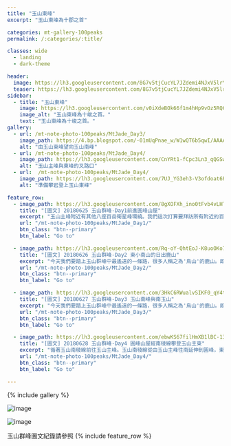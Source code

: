```yaml
---
title: "玉山東峰"
excerpt: "玉山東峰為十郡之首"

categories: mt-gallery-100peaks
permalink: /:categories/:title/

classes: wide
  - landing
  - dark-theme

header:
  image: https://lh3.googleusercontent.com/8G7v5tjCucYL7JZdemi4NJxV5lrYyp8c3IGke7lMUYSFTGdAX7EjYQGS1wjkpv1OQUX7bZc4nkpMrKDQDxo=w1920-h1080
  teaser: https://lh3.googleusercontent.com/8G7v5tjCucYL7JZdemi4NJxV5lrYyp8c3IGke7lMUYSFTGdAX7EjYQGS1wjkpv1OQUX7bZc4nkpMrKDQDxo=w1920-h1080
sidebar:
  - title: "玉山東峰"
    image: https://lh3.googleusercontent.com/v0iXdeBOk66f1m4hHp9vOz5RQ6_2_FKy_Xk9MnVpK8RWOeywZYtifRx3WGLAa2s0unXj-kSm-7j3eF9xykw=w1920-h1080
    image_alt: "玉山東峰為十峻之首。"
    text: "玉山東峰為十峻之首。"
gallery:
  - url: /mt-note-photo-100peaks/MtJade_Day3/
    image_path: https://4.bp.blogspot.com/-01mUqPnae_w/W1wQT6b5qwI/AAAAAAAA3O4/5I-ouwrxD1cgiOLhTcyUm9KCA_VnNzLIACLcBGAs/s1600/_MG_8943.JPG
    alt: "由玉山東峰望向玉山南峰"
  - url: /mt-note-photo-100peaks/MtJade_Day4/
    image_path: https://lh3.googleusercontent.com/CnYRt1-fCpc3Ln3_qQGSwn54oKSbpt5s9vIoEU6c4_EuSpezjs9iO1t-L4dDv3e73EtPJ2ZEAG53HSUP_CI=w640-h480
    alt: "玉山主峰與東峰的叉路口"
  - url:  /mt-note-photo-100peaks/MtJade_Day4/
    image_path: https://lh3.googleusercontent.com/7UJ_YG3eh3-V3ofdoat6PkJl3bwmmg7qgdxFu7_IKpgiF6lwU7FuJwSbYl7LNJofUEvfZoKJVBuKu9B4Urk=w640-h480
    alt: "準備攀岩登上玉山東峰"

feature_row:
  - image_path: https://lh3.googleusercontent.com/8gXOFXh_ino0tFvb4vLHTOpzHzUFeJ61VyysGqkKczmwbfaAK-D-9CmbA2D6PPCE4jCSNL2pydH1NgyQ2Js=w640-h480
    title: "[圖文] 20180625 玉山群峰-Day1前進圓峰山屋"
    excerpt: "玉山主峰附近有其他八座百岳衛星峰環繞。我們這次打算要拜訪所有附近的百岳，通稱玉山群峰。這次我們拜訪次序為：玉山前峰、東小南山、鹿山、玉山南峰、南玉山、玉山主峰、玉山東峰、玉山西峰。以及我們後來漏掉沒去的玉山北峰。"
    url: "/mt-note-photo-100peaks/MtJade_Day1/"
    btn_class: "btn--primary"
    btn_label: "Go to"

  - image_path: https://lh3.googleusercontent.com/Rq-oY-QhtEoJ-K8uoOKo7_VhQl8ZcfQUp1ubWFw8YHs0QTOj7EIVtqZuS3y98ueuyLJ0oLPWam1RvVxk80Q=w640-h480
    title: "[圖文] 20180626 玉山群峰-Day2 東小南山的日出鹿山"
    excerpt: "今天我們要踏上玉山群峰中最遙遠的一條路，很多人稱之為'鳥山'的鹿山。即使是夏天，海拔超過三千六的圓峰山屋凌晨的溫度可是只有個位數，要爬出睡袋需要下很大的決心。今天我們要爬的山包含東小南山以及鹿山，這兩座山為玉山群峰後四峰之中相對遙遠的兩座百岳。"
    url: "/mt-note-photo-100peaks/MtJade_Day2/"
    btn_class: "btn--primary"
    btn_label: "Go to"

  - image_path: https://lh3.googleusercontent.com/3HkC6RWualvSIKF0_qY4tlRxrjs0i55jtbfLsLve75gYQZdKQTUvDXprd10pDBaip-xkEmNTno3xG65b8TI=w640-h480
    title: "[圖文] 20180627 玉山群峰-Day3 玉山南峰與南玉山"
    excerpt: "今天我們要踏上玉山群峰中最遙遠的一條路，很多人稱之為'鳥山'的鹿山。即使是夏天，海拔超過三千六的圓峰山屋凌晨的溫度可是只有個位數，要爬出睡袋需要下很大的決心。今天我們要爬的山包含東小南山以及鹿山，這兩座山為玉山群峰後四峰之中相對遙遠的兩座百岳。"
    url: "/mt-note-photo-100peaks/MtJade_Day3/"
    btn_class: "btn--primary"
    btn_label: "Go to"

  - image_path: https://lh3.googleusercontent.com/ebwKS67filHmXB1lBC-13ZtNvAgqWlloBhDr4feUL_j7zVgq-NVXrjWCgUgq9mMwNrwp9OJuB4CZShyrm9Y=w640-h480
    title: "[圖文] 20180628 玉山群峰-Day4 圓峰山屋經南稜線攀登玉山主東"
    excerpt: "循著玉山南稜線前往玉山主峰。玉山南稜線從由玉山主峰往南延伸到圓峰，東西兩側一起侵蝕這條稜線，使得這條稜線的地質破碎，走在南稜線上，往左往右看都是斷崖。如果想要知道自己有沒有懼高症，來一趟南稜線就對了。"
    url: "/mt-note-photo-100peaks/MtJade_Day4/"
    btn_class: "btn--primary"
    btn_label: "Go to"

---
```



{% include gallery %}

![image](https://lh3.googleusercontent.com/q3PeMLo-_zafdVUfyPjvi_Fw74grnOr8KzI6Z2H-CwtUYW--gAQSgoiBJJ_dK4XpAguv12n2Y21DofEEpDM=w1920-h1080)

![image](https://lh3.googleusercontent.com/K4OKP4QhKNQDomdE4mSiix55YZLnh0m8i3Zp9fCGu8BoZxhBNc6VGkEtv6dpq-3cumM9EyYjmnVwp0787x4=w1920-h1080)


  


玉山群峰圖文紀錄請參照
{% include feature_row %}

